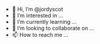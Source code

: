 - 👋 Hi, I’m @jordyscot
- 👀 I’m interested in ...
- 🌱 I’m currently learning ...
- 💞️ I’m looking to collaborate on ...
- 📫 How to reach me ...

<!---
jordyscot/jordyscot is a ✨ special ✨ repository because its `README.md` (this file) appears on your GitHub profile.
You can click the Preview link to take a look at your changes.
--->
